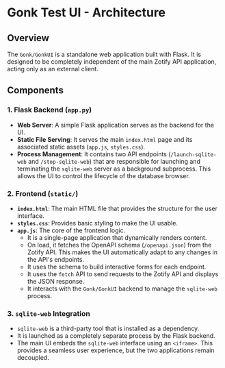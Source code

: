 # Gonk Test UI - Architecture

## Overview

The `Gonk/GonkUI` is a standalone web application built with Flask. It is designed to be completely independent of the main Zotify API application, acting only as an external client.

## Components

### 1. Flask Backend (`app.py`)

-   **Web Server**: A simple Flask application serves as the backend for the UI.
-   **Static File Serving**: It serves the main `index.html` page and its associated static assets (`app.js`, `styles.css`).
-   **Process Management**: It contains two API endpoints (`/launch-sqlite-web` and `/stop-sqlite-web`) that are responsible for launching and terminating the `sqlite-web` server as a background subprocess. This allows the UI to control the lifecycle of the database browser.

### 2. Frontend (`static/`)

-   **`index.html`**: The main HTML file that provides the structure for the user interface.
-   **`styles.css`**: Provides basic styling to make the UI usable.
-   **`app.js`**: The core of the frontend logic.
    -   It is a single-page application that dynamically renders content.
    -   On load, it fetches the OpenAPI schema (`/openapi.json`) from the Zotify API. This makes the UI automatically adapt to any changes in the API's endpoints.
    -   It uses the schema to build interactive forms for each endpoint.
    -   It uses the `fetch` API to send requests to the Zotify API and displays the JSON response.
    -   It interacts with the `Gonk/GonkUI` backend to manage the `sqlite-web` process.

### 3. `sqlite-web` Integration

-   `sqlite-web` is a third-party tool that is installed as a dependency.
-   It is launched as a completely separate process by the Flask backend.
-   The main UI embeds the `sqlite-web` interface using an `<iframe>`. This provides a seamless user experience, but the two applications remain decoupled.
